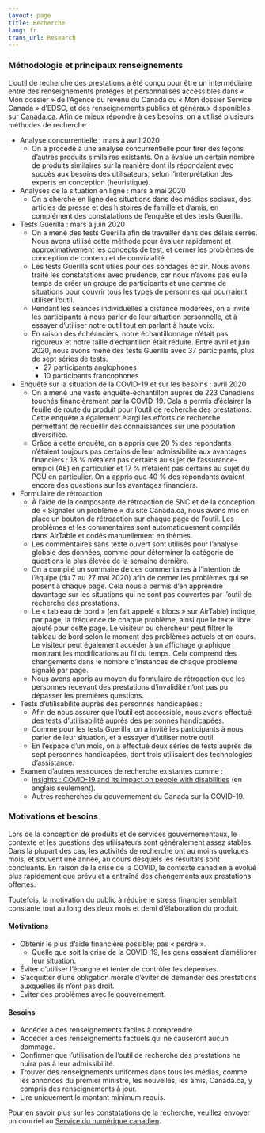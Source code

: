 ```yaml
---
layout: page
title: Recherche
lang: fr
trans_url: Research
---
```

### Méthodologie et principaux renseignements

L’outil de recherche des prestations a été conçu pour être un intermédiaire entre des renseignements protégés et personnalisés accessibles dans « Mon dossier » de l’Agence du revenu du Canada ou « Mon dossier Service Canada » d’EDSC, et des renseignements publics et généraux disponibles sur [Canada.ca](https://www.canada.ca/home.html). Afin de mieux répondre à ces besoins, on a utilisé plusieurs méthodes de recherche :

* Analyse concurrentielle : mars à avril 2020
  * On a procédé à une analyse concurrentielle pour tirer des leçons d’autres produits similaires existants. On a évalué un certain nombre de produits similaires sur la manière dont ils répondaient avec succès aux besoins des utilisateurs, selon l’interprétation des experts en conception (heuristique).
* Analyses de la situation en ligne : mars à mai 2020
  * On a cherché en ligne des situations dans des médias sociaux, des articles de presse et des histoires de famille et d’amis, en complément des constatations de l’enquête et des tests Guerilla.
* Tests Guerilla : mars à juin 2020
  * On a mené des tests Guerilla afin de travailler dans des délais serrés. Nous avons utilisé cette méthode pour évaluer rapidement et approximativement les concepts de test, et cerner les problèmes de conception de contenu et de convivialité.
  * Les tests Guerilla sont utiles pour des sondages éclair. Nous avons traité les constatations avec prudence, car nous n’avons pas eu le temps de créer un groupe de participants et une gamme de situations pour couvrir tous les types de personnes qui pourraient utiliser l’outil.
  * Pendant les séances individuelles à distance modérées, on a invité les participants à nous parler de leur situation personnelle, et à essayer d’utiliser notre outil tout en parlant à haute voix.
  * En raison des échéanciers, notre échantillonnage n’était pas rigoureux et notre taille d’échantillon était réduite. Entre avril et juin 2020, nous avons mené des tests Guerilla avec 37 participants, plus de sept séries de tests.
    * 27 participants anglophones
    * 10 participants francophones
* Enquête sur la situation de la COVID-19 et sur les besoins : avril 2020
  * On a mené une vaste enquête-échantillon auprès de 223 Canadiens touchés financièrement par la COVID-19. Cela a permis d’éclairer la feuille de route du produit pour l’outil de recherche des prestations. Cette enquête a également élargi les efforts de recherche permettant de recueillir des connaissances sur une population diversifiée.
  * Grâce à cette enquête, on a appris que 20 % des répondants n’étaient toujours pas certains de leur admissibilité aux avantages financiers : 18 % n’étaient pas certains au sujet de l’assurance-emploi (AE) en particulier et 17 % n’étaient pas certains au sujet du PCU en particulier. On a appris que 40 % des répondants avaient encore des questions sur les avantages financiers.
* Formulaire de rétroaction
  * À l’aide de la composante de rétroaction de SNC et de la conception de « Signaler un problème » du site Canada.ca, nous avons mis en place un bouton de rétroaction sur chaque page de l’outil. Les problèmes et les commentaires sont automatiquement compilés dans AirTable et codés manuellement en thèmes.
  * Les commentaires sans texte ouvert sont utilisés pour l’analyse globale des données, comme pour déterminer la catégorie de questions la plus élevée de la semaine dernière.
  * On a compilé un sommaire de ces commentaires à l’intention de l’équipe (du 7 au 27 mai 2020) afin de cerner les problèmes qui se posent à chaque page. Cela nous a permis d’en apprendre davantage sur les situations qui ne sont pas couvertes par l’outil de recherche des prestations.
  * Le « tableau de bord » (en fait appelé « blocs » sur AirTable) indique, par page, la fréquence de chaque problème, ainsi que le texte libre ajouté pour cette page. Le visiteur ou chercheur peut filtrer le tableau de bord selon le moment des problèmes actuels et en cours. Le visiteur peut également accéder à un affichage graphique montrant les modifications au fil du temps. Cela comprend des changements dans le nombre d’instances de chaque problème signalé par page.
  * Nous avons appris au moyen du formulaire de rétroaction que les personnes recevant des prestations d’invalidité n’ont pas pu dépasser les premières questions.
* Tests d’utilisabilité auprès des personnes handicapées :
  * Afin de nous assurer que l’outil est accessible, nous avons effectué des tests d’utilisabilité auprès des personnes handicapées.
  * Comme pour les tests Guerilla, on a invité les participants à nous parler de leur situation, et à essayer d’utiliser notre outil.
  * En l’espace d’un mois, on a effectué deux séries de tests auprès de sept personnes handicapées, dont trois utilisaient des technologies d’assistance.
* Examen d’autres ressources de recherche existantes comme :
  * [Insights : COVID-19 and its impact on people with disabilities](https://www.makeitfable.com/insights/covid-19/) (en anglais seulement).
  * Autres recherches du gouvernement du Canada sur la COVID-19.

### Motivations et besoins

Lors de la conception de produits et de services gouvernementaux, le contexte et les questions des utilisateurs sont généralement assez stables. Dans la plupart des cas, les activités de recherche ont au moins quelques mois, et souvent une année, au cours desquels les résultats sont concluants. En raison de la crise de la COVID, le contexte canadien a évolué plus rapidement que prévu et a entraîné des changements aux prestations offertes.

Toutefois, la motivation du public à réduire le stress financier semblait constante tout au long des deux mois et demi d’élaboration du produit.

#### Motivations

* Obtenir le plus d’aide financière possible; pas « perdre ».
  * Quelle que soit la crise de la COVID-19, les gens essaient d’améliorer leur situation.
* Éviter d’utiliser l’épargne et tenter de contrôler les dépenses.
* S’acquitter d’une obligation morale d’éviter de demander des prestations auxquelles ils n’ont pas droit.
* Éviter des problèmes avec le gouvernement.

#### Besoins

* Accéder à des renseignements faciles à comprendre.
* Accéder à des renseignements factuels qui ne causeront aucun dommage.
* Confirmer que l’utilisation de l’outil de recherche des prestations ne nuira pas à leur admissibilité.
* Trouver des renseignements uniformes dans tous les médias, comme les annonces du premier ministre, les nouvelles, les amis, Canada.ca, y compris des renseignements à jour.
* Lire uniquement le montant minimum requis.

Pour en savoir plus sur les constatations de la recherche, veuillez envoyer un courriel au [Service du numérique canadien](mailto:cds-snc@tbs-sct.gc.ca).